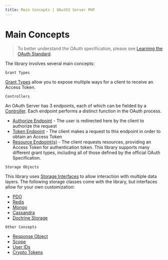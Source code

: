 ```yaml
---
title: Main Concepts | OAuth2 Server PHP
---
```


# Main Concepts

> To better understand the OAuth specification, please see
> [Learning the OAuth Standard](../../#learning-the-oauth-standard).

The library involves several main concepts:

`Grant Types`

[Grant Types](../grant-types/) allow you to expose multiple ways for a client to receive an
Access Token.

`Controllers`

An OAuth Server has 3 endpoints, each of which can be fielded by a [Controller](../controllers). Each endpoint
performs a distinct function in the OAuth process.

  * [Authorize Endpoint](../../controllers/authorize/) - The user is redirected here by the client to authorize the request
  * [Token Endpoint](../../controllers/token/) - The client makes a request to this endpoint in order to obtain an Access Token
  * [Resource Endpoint(s)](../../controllers/resource/) - The client requests resources, providing an Access Token for authentication token. This library supports many different grant types, including all of those defined by the official OAuth Specification.

`Storage Objects`

This library uses [Storage Interfaces](../../storage/interfaces/) to allow interaction with multiple data layers.
The following storage classes come with the library, but interfaces allow for your own customization:

  * [PDO](../../storage/pdo/)
  * [Redis](../../storage/redis/)
  * [Mongo](../../storage/mongo/)
  * [Cassandra](../../storage/cassandra/)
  * [Doctrine Storage](../../cookbook/doctrine)

`Other Concepts`

  * [Response Object](../response)
  * [Scope](../scope)
  * [User IDs](../userid)
  * [Crypto Tokens](../crypto-tokens)
